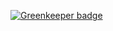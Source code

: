 
[![Greenkeeper badge](https://badges.greenkeeper.io/SimonSiefke/firebase-github-hosting-travis-v2.svg)](https://greenkeeper.io/)
